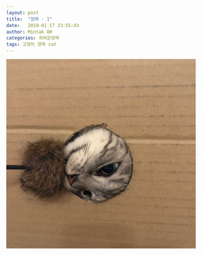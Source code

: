 ```yaml
---
layout: post
title:  "양파 - 1"
date:   2019-01-17 23:55:43
author: Mintak OH
categories: 귀여운양파
tags: 고양이 양파 cat
---
```


![이미지](https://raw.githubusercontent.com/mintakoh/mintakoh.github.io/master/assets/cat_onion/onion1.jpg)